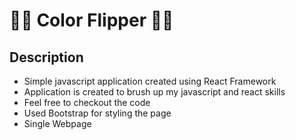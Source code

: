 # :rocket::rocket: Color Flipper :rocket::rocket:

## Description

* Simple javascript application created using React Framework
* Application is created to brush up my javascript and react skills
* Feel free to checkout the code
* Used Bootstrap for styling the page
* Single Webpage